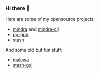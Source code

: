 ### Hi there 👋

Here are some of my opensource projects:

- [mindra](https://github.com/rorokimdim/mindra) and [mindra-clj](https://github.com/rorokimdim/mindra-clj)
- [pp-grid](https://github.com/rorokimdim/pp-grid)
- [stash](https://github.com/rorokimdim/stash)

And some old but fun stuff:

- [malewa](https://github.com/rorokimdim/malewa)
- [stash-gui](https://github.com/rorokimdim/stash-gui)
